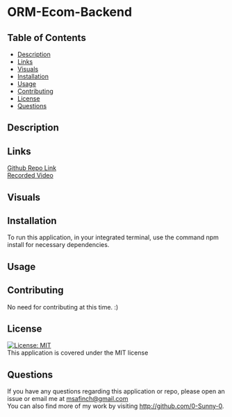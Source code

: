 # ORM-Ecom-Backend

## Table of Contents

- [Description](#description)<br>
- [Links](#links)<br>
- [Visuals](#visuals)<br>
- [Installation](#Installation)<br>
- [Usage](#Usage)<br>
- [Contributing](#Contributing)<br>
- [License](#license)<br>
- [Questions](#Questions)<br>

## Description

## Links

<a href="https://github.com/0-Sunny-0/ORM-Ecom-Backend">Github Repo Link</a><br>
<a href="">Recorded Video</a><br>

## Visuals

## Installation

To run this application, in your integrated terminal, use the command npm install for necessary dependencies. 

## Usage


## Contributing

No need for contributing at this time. :)

## License

[![License: MIT](https://img.shields.io/badge/License-MIT-yellow.svg)](https://opensource.org/licenses/MIT)<br>
This application is covered under the MIT license

## Questions

  If you have any questions regarding this application or repo, please open an issue or email me at msafinch@gmail.com<br>
  You can also find more of my work by visiting http://github.com/0-Sunny-0. 
